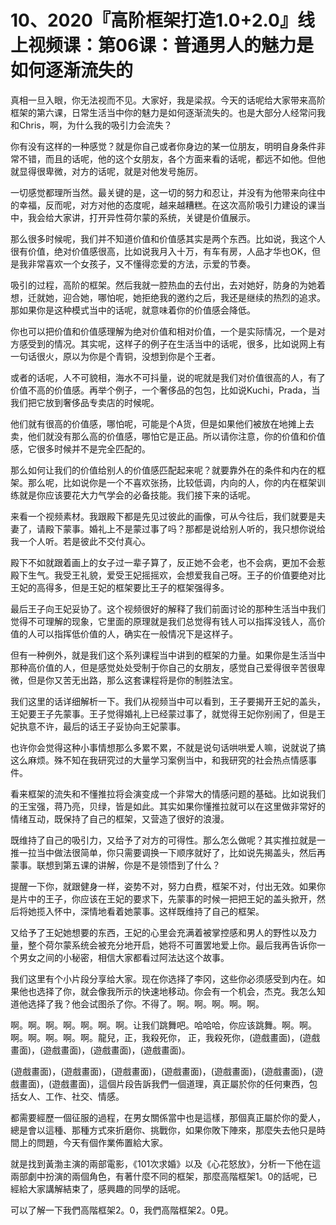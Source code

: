 # 10、2020『高阶框架打造1.0+2.0』线上视频课：第06课：普通男人的魅力是如何逐渐流失的

真相一旦入眼，你无法视而不见。大家好，我是梁叔。今天的话呢给大家带来高阶框架的第六课，日常生活当中你的魅力是如何逐渐流失的。也是大部分人经常问我和Chris，啊，为什么我的吸引力会流失？

你有没有这样的一种感觉？就是你自己或者你身边的某一位朋友，明明自身条件非常不错，而且的话呢，他的这个女朋友，各个方面来看的话呢，都远不如他。但他就显得很卑微，对方的话呢，就是对他发号施厉。

一切感觉都理所当然。最关键的是，这一切的努力和忍让，并没有为他带来向往中的幸福，反而呢，对方对他的态度呢，越来越糟糕。在这次高阶吸引力建设的课当中，我会给大家讲，打开异性荷尔蒙的系统，关键是价值展示。

那么很多时候呢，我们并不知道价值和价值感其实是两个东西。比如说，我这个人很有价值，绝对价值感很高，比如说我月入十万，有车有房，人品才华也OK，但是我非常喜欢一个女孩子，又不懂得恋爱的方法，示爱的节奏。

吸引的过程，高阶的框架。然后我就一腔热血的去付出，去对她好，防身的为她着想，迁就她，迎合她，哪怕呢，她拒绝我的邀约之后，我还是继续的热烈的追求。那如果你是这种模式当中的话呢，就意味着你的价值感会降低。

你也可以把价值和价值感理解为绝对价值和相对价值，一个是实际情况，一个是对方感受到的情况。其实呢，这样子的例子在生活当中的话呢，很多，比如说网上有一句话很火，原以为你是个青铜，没想到你是个王者。

或者的话呢，人不可貌相，海水不可抖量，说的呢就是我们对价值很高的人，有了价值不高的价值感。再举个例子，一个奢侈品的包包，比如说Kuchi，Prada，当我们把它放到奢侈品专卖店的时候呢。

他们就有很高的价值感，哪怕呢，可能是个A货，但是如果他们被放在地摊上去卖，他们就没有那么高的价值感，哪怕它是正品。所以请你注意，你的价值和价值感，它很多时候并不是完全匹配的。

那么如何让我们的价值给别人的价值感匹配起来呢？就要靠外在的条件和内在的框架。那么呢，比如说你是一个不喜欢张扬，比较低调，内向的人，你的内在框架训练就是你应该要花大力气学会的必备技能。我们接下来的话呢。

来看一个视频素材。我跟殿下都是先见过彼此的画像，可从今往后，我们就要是夫妻了，请殿下蒙事。婚礼上不是蒙过事了吗？那都是说给别人听的，我只想你说给我一个人听。若是彼此不交付真心。

殿下不如就跟着画上的女子过一辈子算了，反正她不会老，也不会病，更加不会惹殿下生气。我受王礼貌，爱受王妃摇摇欢，会想爱我自己呀。王子的价值要绝对比王妃的高得多，但是王妃的框架要比王子的框架强得多。

最后王子向王妃妥协了。这个视频很好的解释了我们前面讨论的那种生活当中我们觉得不可理解的现象，它里面的原理就是我们总觉得有钱人可以指挥没钱人，高价值的人可以指挥低价值的人，确实在一般情况下是这样子。

但有一种例外，就是我们这个系列课程当中讲到的框架的力量。如果你是生活当中那种高价值的人，但是感觉处处受制于你自己的女朋友，感觉自己爱得很辛苦很卑微，但是你又苦无出路，那么这套课程将是你的制胜法宝。

我们这里的话详细解析一下。我们从视频当中可以看到，王子要揭开王妃的盖头，王妃要王子先蒙事。王子觉得婚礼上已经蒙过事了，就觉得王妃你别闹了，但是王妃执意不许，最后的话王子妥协向王妃蒙事。

也许你会觉得这种小事情想那么多累不累，不就是说句话哄哄爱人嘛，说就说了搞这么麻烦。殊不知在我研究过的大量学习案例当中，和我研究的社会热点情感事件。

看来框架的流失和不懂推拉将会演变成一个非常大的情感问题的基础。比如说我们的王宝强，蒋乃亮，贝绿，皆是如此。其实如果你懂推拉就可以在这里做非常好的情绪互动，既保持了自己的框架，又营造了很好的浪漫。

既维持了自己的吸引力，又给予了对方的可得性。那么怎么做呢？其实推拉就是一推一拉当中做法很简单，你只需要调换一下顺序就好了，比如说先揭盖头，然后再蒙事。联想到第五课的讲解，你是不是领悟到了什么？

提醒一下你，就跟健身一样，姿势不对，努力白费，框架不对，付出无效。如果你是片中的王子，你应该在王妃的要求下，先蒙事的时候一把把王妃的盖头掀开，然后将她揽入怀中，深情地看着她蒙事。这样既维持了自己的框架。

又给予了王妃她想要的东西，王妃的心里会充满着被掌控感和男人的野性以及力量，整个荷尔蒙系统会被充分地开启，她将不可置罢地爱上你。最后我再告诉你一个男女之间的小秘密，相信大家都看过阿法达这个故事。

我们这里有个小片段分享给大家。现在你选择了李冈，这些你必须感受到内在。如果他也选择了你，就会像我所示的快速地移动。你会有一个机会，杰克。我怎么知道他选择了我？他会试图杀了你。不得了。啊。啊。啊。啊。啊。

啊。啊。啊。啊。啊。啊。啊。让我们跳舞吧。哈哈哈，你应该跳舞。啊。啊。啊。啊。啊。啊。啊。龍兒，正，我殺死你， 正，我殺死你，(遊戲畫面)，(遊戲畫面)，(遊戲畫面)，(遊戲畫面)，(遊戲畫面)。

(遊戲畫面)，(遊戲畫面)，(遊戲畫面)，(遊戲畫面)，(遊戲畫面)，(遊戲畫面)，(遊戲畫面)，(遊戲畫面)，這個片段告訴我們一個道理，真正屬於你的任何東西，包括女人、工作、社交、情感。

都需要經歷一個征服的過程，在男女關係當中也是這樣，那個真正屬於你的愛人，總是會以這種、那種方式來折磨你、挑戰你，如果你敗下陣來，那麼失去他只是時間上的問題，今天有個作業佈置給大家。

就是找到黃渤主演的兩部電影，《101次求婚》以及《心花怒放》，分析一下他在這兩部劇中扮演的兩個角色，有著什麼不同的框架，那麼高階框架1。0的話呢，已經給大家講解結束了，感興趣的同學的話呢。

可以了解一下我們高階框架2。0，我們高階框架2。0見。